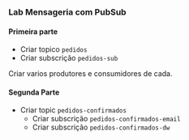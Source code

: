 
### Lab Mensageria com PubSub

#### Primeira parte

* Criar topico `pedidos`
* Criar subscrição `pedidos-sub`

Criar varios produtores e consumidores de cada.

#### Segunda Parte

* Criar topic `pedidos-confirmados`
  * Criar subscrição `pedidos-confirmados-email`
  * Criar subscrição `pedidos-confirmados-dw`


